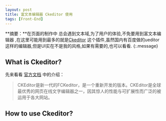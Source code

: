 ```yaml
---
layout: post
title: 富文本编辑器 Ckeditor 使用
tags: [Front-End]
---
```


**摘要：**在页面的制作中 总会遇到文本域,为了用户的体验,不免要用到富文本编辑器 ,在这里可能用到最多的就是[Ckeditor](https://ckeditor.com/) 这个插件,虽然国内有百度做的ueditor这样的编辑器,但是UI实在不是我的风格,如果有需要的,也可以看看.
{:.message}

## What is Ckeditor?

先来看看 <a href="https://docs.ckeditor.com/ckeditor4/latest/guide/index.html" target="_blank">官方文档</a> 中的介绍：
> CKEditor是新一代的FCKeditor，是一个重新开发的版本。CKEditor是全球最优秀的网页在线文字编辑器之一，因其惊人的性能与可扩展性而广泛的被运用于各大网站。

## How to use Ckeditor?

